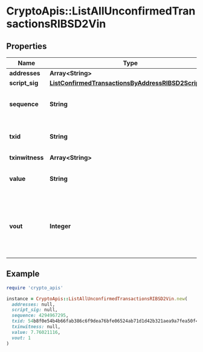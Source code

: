 # CryptoApis::ListAllUnconfirmedTransactionsRIBSD2Vin

## Properties

| Name | Type | Description | Notes |
| ---- | ---- | ----------- | ----- |
| **addresses** | **Array&lt;String&gt;** |  |  |
| **script_sig** | [**ListConfirmedTransactionsByAddressRIBSD2ScriptSig**](ListConfirmedTransactionsByAddressRIBSD2ScriptSig.md) |  |  |
| **sequence** | **String** | Represents the script sequence number. |  |
| **txid** | **String** | Represents the reference transaction identifier. |  |
| **txinwitness** | **Array&lt;String&gt;** |  |  |
| **value** | **String** | Represents the sent/received amount. |  |
| **vout** | **Integer** | It refers to the index of the output address of this transaction. The index starts from 0. |  |

## Example

```ruby
require 'crypto_apis'

instance = CryptoApis::ListAllUnconfirmedTransactionsRIBSD2Vin.new(
  addresses: null,
  script_sig: null,
  sequence: 4294967295,
  txid: 54b8f0e54b4b66fab386c6f9dea76bfe06524ab71d1d42b321aea9a7fea50f48,
  txinwitness: null,
  value: 7.76021116,
  vout: 1
)
```

